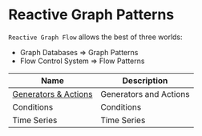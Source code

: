 # Reactive Graph Patterns

`Reactive Graph Flow` allows the best of three worlds:

- Graph Databases => Graph Patterns
- Flow Control System => Flow Patterns

| Name                                                                  | Description            |
|-----------------------------------------------------------------------|------------------------|
| [Generators & Actions](./Reactive_Graph_Patterns_Generator_Action.md) | Generators and Actions |
| Conditions                                                            | Conditions             |
| Time Series                                                           | Time Series            |
